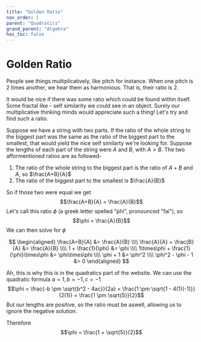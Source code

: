 ```yaml
---
title: "Golden Ratio"
nav_order: 1
parent: "Quadratics"
grand_parent: "Algebra"
has_toc: false
---
```


# Golden Ratio

People see things multiplicatively, like pitch for instance. When one pitch is 2 times another, we hear them as harmonious.
That is, their ratio is 2.

It would be nice if there was some ratio which could be found within itself. 
Some fractal like - self similarity we could see in an object.
Surely our multiplicative thinking minds would appreciate such a thing!
Let's try and find such a ratio.

Suppose we have a string with two parts. If the ratio of the whole string to the biggest part was the same as the ratio of the biggest part to the smallest,
that would yield the nice self similarty we're looking for.
Suppose the lengths of each part of the string were $A$ and $B$, with $A > B$.
The two afformentioned ratios are as followed-
1. The ratio of the whole string to the biggest part is the ratio of $A + B$ and $A$, so $\frac{A+B}{A}$
2. The ratio of the biggest part to the smallest is $\frac{A}{B}$

So if those two were equal we get
$$\frac{A+B}{A} = \frac{A}{B}$$
Let's call this ratio $\phi$ (a greek letter spelled "phi", pronounced "fai"), so
$$\phi = \frac{A}{B}$$
We can then solve for $\phi$

$$
\begin{aligned}
\frac{A+B}{A} &= \frac{A}{B} \\\\
\frac{A}{A} + \frac{B}{A} &= \frac{A}{B} \\\\
1 + \frac{1}{\phi} &= \phi \\\\
1\times\phi + \frac{1}{\phi}\times\phi &= \phi\times\phi \\\\
\phi + 1 &= \phi^2 \\\\
\phi^2 - \phi - 1 &= 0
\end{aligned}    
$$

Ah, this is why this is in the quadratics part of the website.
We can use the quadratic formula $a=1, b=-1, c=-1$
$$\phi = \frac{-b \pm \sqrt{b^2 - 4ac}}{2a} = \frac{1 \pm \sqrt{1 - 4(1)(-1)}}{2(1)} = \frac{1 \pm \sqrt{5}}{2}$$
But our lengths are positive, so the ratio must be aswell, allowing us to ignore the negative solution.

Therefore
$$\phi = \frac{1 + \sqrt{5}}{2}$$